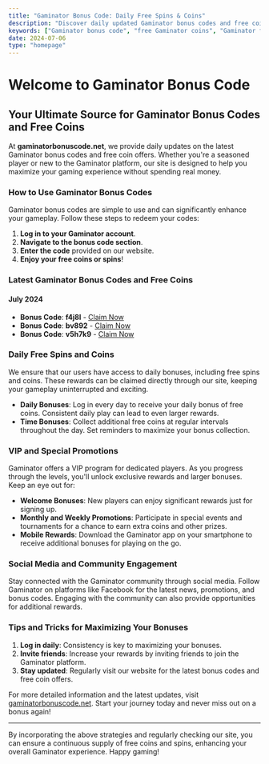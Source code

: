 ```yaml
---
title: "Gaminator Bonus Code: Daily Free Spins & Coins"
description: "Discover daily updated Gaminator bonus codes and free coins to enhance your gaming experience. Visit gaminatorbonuscode.net for the latest offers."
keywords: ["Gaminator bonus code", "free Gaminator coins", "Gaminator free spins", "Gaminator daily bonuses"]
date: 2024-07-06
type: "homepage"
---
```


# Welcome to Gaminator Bonus Code

## Your Ultimate Source for Gaminator Bonus Codes and Free Coins

At **gaminatorbonuscode.net**, we provide daily updates on the latest Gaminator bonus codes and free coin offers. Whether you're a seasoned player or new to the Gaminator platform, our site is designed to help you maximize your gaming experience without spending real money.

### How to Use Gaminator Bonus Codes

Gaminator bonus codes are simple to use and can significantly enhance your gameplay. Follow these steps to redeem your codes:

1. **Log in to your Gaminator account**.
2. **Navigate to the bonus code section**.
3. **Enter the code** provided on our website.
4. **Enjoy your free coins or spins**!

### Latest Gaminator Bonus Codes and Free Coins

#### July 2024

- **Bonus Code**: **f4j8l** - [Claim Now](https://www.gaminatorbonuscode.net)
- **Bonus Code**: **bv892** - [Claim Now](https://www.gaminatorbonuscode.net)
- **Bonus Code**: **v5h7k9** - [Claim Now](https://www.gaminatorbonuscode.net)

### Daily Free Spins and Coins

We ensure that our users have access to daily bonuses, including free spins and coins. These rewards can be claimed directly through our site, keeping your gameplay uninterrupted and exciting.

- **Daily Bonuses**: Log in every day to receive your daily bonus of free coins. Consistent daily play can lead to even larger rewards.
- **Time Bonuses**: Collect additional free coins at regular intervals throughout the day. Set reminders to maximize your bonus collection.

### VIP and Special Promotions

Gaminator offers a VIP program for dedicated players. As you progress through the levels, you'll unlock exclusive rewards and larger bonuses. Keep an eye out for:

- **Welcome Bonuses**: New players can enjoy significant rewards just for signing up.
- **Monthly and Weekly Promotions**: Participate in special events and tournaments for a chance to earn extra coins and other prizes.
- **Mobile Rewards**: Download the Gaminator app on your smartphone to receive additional bonuses for playing on the go.

### Social Media and Community Engagement

Stay connected with the Gaminator community through social media. Follow Gaminator on platforms like Facebook for the latest news, promotions, and bonus codes. Engaging with the community can also provide opportunities for additional rewards.

### Tips and Tricks for Maximizing Your Bonuses

1. **Log in daily**: Consistency is key to maximizing your bonuses.
2. **Invite friends**: Increase your rewards by inviting friends to join the Gaminator platform.
3. **Stay updated**: Regularly visit our website for the latest bonus codes and free coin offers.

For more detailed information and the latest updates, visit [gaminatorbonuscode.net](https://www.gaminatorbonuscode.net). Start your journey today and never miss out on a bonus again!

---

By incorporating the above strategies and regularly checking our site, you can ensure a continuous supply of free coins and spins, enhancing your overall Gaminator experience. Happy gaming!
